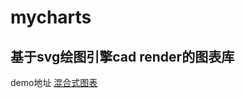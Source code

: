 # mycharts
##  基于svg绘图引擎cad render的图表库
demo地址
[混合式图表](http://www.jinqianji.cn:8089/chart/index.html)